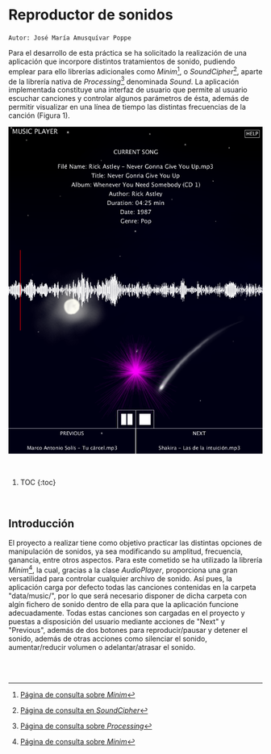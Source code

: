 # Reproductor de sonidos

`Autor: José María Amusquívar Poppe`

Para el desarrollo de esta práctica se ha solicitado la realización de una aplicación que incorpore distintos tratamientos de sonido, pudiendo emplear para ello librerías adicionales como *Minim*[^1], o *SoundCipher*[^2], aparte de la librería nativa de *Processing*[^3] denominada *Sound*. La aplicación implementada constituye una interfaz de usuario que permite al usuario escuchar canciones y controlar algunos parámetros de ésta, además de permitir visualizar en una línea de tiempo las distintas frecuencias de la canción (Figura 1).

![](/images/music_player/vPrincipal.PNG "Fig. 1: Interfaz de usuario de la aplicación")

<br/>

1. TOC
{:toc}

<br/>

## Introducción

El proyecto a realizar tiene como objetivo practicar las distintas opciones de manipulación de sonidos, ya sea modificando su amplitud, frecuencia, ganancia, entre otros aspectos. Para este cometido se ha utilizado la librería *Minim*[^1], la cual, gracias a la clase *AudioPlayer*, proporciona una gran versatilidad para controlar cualquier archivo de sonido. Así pues, la aplicación carga por defecto todas las canciones contenidas en la carpeta "data/music/", por lo que será necesario disponer de dicha carpeta con algín fichero de sonido dentro de ella para que la aplicación funcione adecuadamente. Todas estas canciones son cargadas en el proyecto y puestas a disposición del usuario mediante acciones de "Next" y "Previous", además de dos botones para reproducir/pausar y detener el sonido, además de otras acciones como silenciar el sonido, aumentar/reducir volumen o adelantar/atrasar el sonido.


<br/>
<br/>

[^1]: [Página de consulta sobre *Minim*](http://code.compartmental.net/tools/minim/)
[^2]: [Página de consulta en *SoundCipher*](http://explodingart.com/soundcipher/)
[^3]: [Página de consulta sobre *Processing*](https://processing.org/)
